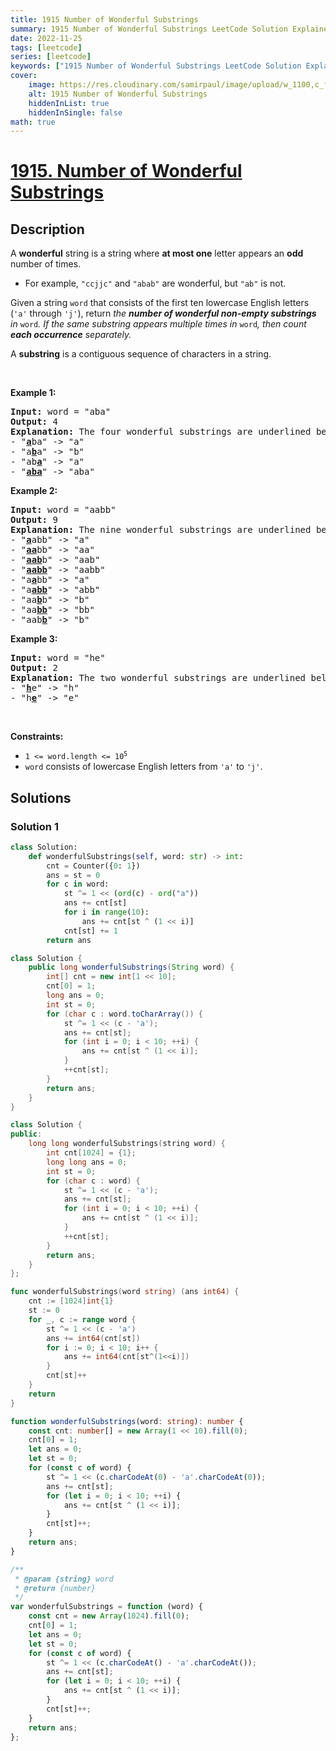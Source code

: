 ```yaml
---
title: 1915 Number of Wonderful Substrings
summary: 1915 Number of Wonderful Substrings LeetCode Solution Explained
date: 2022-11-25
tags: [leetcode]
series: [leetcode]
keywords: ["1915 Number of Wonderful Substrings LeetCode Solution Explained in all languages", "1915 Number of Wonderful Substrings", "LeetCode", "leetcode solution in Python3 C++ Java Go PHP Ruby Swift TypeScript Rust C# JavaScript C", "GeeksforGeeks", "InterviewBit", "Coding Ninjas", "HackerRank", "HackerEarth", "CodeChef", "TopCoder", "AlgoExpert", "freeCodeCamp", "Codeforces", "GitHub", "AtCoder", "Samir Paul"]
cover:
    image: https://res.cloudinary.com/samirpaul/image/upload/w_1100,c_fit,co_rgb:FFFFFF,l_text:Arial_75_bold:1915 Number of Wonderful Substrings - Solution Explained/problem-solving.webp
    alt: 1915 Number of Wonderful Substrings
    hiddenInList: true
    hiddenInSingle: false
math: true
---
```



# [1915. Number of Wonderful Substrings](https://leetcode.com/problems/number-of-wonderful-substrings)


## Description

<p>A <strong>wonderful</strong> string is a string where <strong>at most one</strong> letter appears an <strong>odd</strong> number of times.</p>

<ul>
	<li>For example, <code>&quot;ccjjc&quot;</code> and <code>&quot;abab&quot;</code> are wonderful, but <code>&quot;ab&quot;</code> is not.</li>
</ul>

<p>Given a string <code>word</code> that consists of the first ten lowercase English letters (<code>&#39;a&#39;</code> through <code>&#39;j&#39;</code>), return <em>the <strong>number of wonderful non-empty substrings</strong> in </em><code>word</code><em>. If the same substring appears multiple times in </em><code>word</code><em>, then count <strong>each occurrence</strong> separately.</em></p>

<p>A <strong>substring</strong> is a contiguous sequence of characters in a string.</p>

<p>&nbsp;</p>
<p><strong class="example">Example 1:</strong></p>

<pre>
<strong>Input:</strong> word = &quot;aba&quot;
<strong>Output:</strong> 4
<strong>Explanation:</strong> The four wonderful substrings are underlined below:
- &quot;<u><strong>a</strong></u>ba&quot; -&gt; &quot;a&quot;
- &quot;a<u><strong>b</strong></u>a&quot; -&gt; &quot;b&quot;
- &quot;ab<u><strong>a</strong></u>&quot; -&gt; &quot;a&quot;
- &quot;<u><strong>aba</strong></u>&quot; -&gt; &quot;aba&quot;
</pre>

<p><strong class="example">Example 2:</strong></p>

<pre>
<strong>Input:</strong> word = &quot;aabb&quot;
<strong>Output:</strong> 9
<strong>Explanation:</strong> The nine wonderful substrings are underlined below:
- &quot;<strong><u>a</u></strong>abb&quot; -&gt; &quot;a&quot;
- &quot;<u><strong>aa</strong></u>bb&quot; -&gt; &quot;aa&quot;
- &quot;<u><strong>aab</strong></u>b&quot; -&gt; &quot;aab&quot;
- &quot;<u><strong>aabb</strong></u>&quot; -&gt; &quot;aabb&quot;
- &quot;a<u><strong>a</strong></u>bb&quot; -&gt; &quot;a&quot;
- &quot;a<u><strong>abb</strong></u>&quot; -&gt; &quot;abb&quot;
- &quot;aa<u><strong>b</strong></u>b&quot; -&gt; &quot;b&quot;
- &quot;aa<u><strong>bb</strong></u>&quot; -&gt; &quot;bb&quot;
- &quot;aab<u><strong>b</strong></u>&quot; -&gt; &quot;b&quot;
</pre>

<p><strong class="example">Example 3:</strong></p>

<pre>
<strong>Input:</strong> word = &quot;he&quot;
<strong>Output:</strong> 2
<strong>Explanation:</strong> The two wonderful substrings are underlined below:
- &quot;<b><u>h</u></b>e&quot; -&gt; &quot;h&quot;
- &quot;h<strong><u>e</u></strong>&quot; -&gt; &quot;e&quot;
</pre>

<p>&nbsp;</p>
<p><strong>Constraints:</strong></p>

<ul>
	<li><code>1 &lt;= word.length &lt;= 10<sup>5</sup></code></li>
	<li><code>word</code> consists of lowercase English letters from <code>&#39;a&#39;</code>&nbsp;to <code>&#39;j&#39;</code>.</li>
</ul>

## Solutions

### Solution 1

<!-- tabs:start -->

```python
class Solution:
    def wonderfulSubstrings(self, word: str) -> int:
        cnt = Counter({0: 1})
        ans = st = 0
        for c in word:
            st ^= 1 << (ord(c) - ord("a"))
            ans += cnt[st]
            for i in range(10):
                ans += cnt[st ^ (1 << i)]
            cnt[st] += 1
        return ans
```

```java
class Solution {
    public long wonderfulSubstrings(String word) {
        int[] cnt = new int[1 << 10];
        cnt[0] = 1;
        long ans = 0;
        int st = 0;
        for (char c : word.toCharArray()) {
            st ^= 1 << (c - 'a');
            ans += cnt[st];
            for (int i = 0; i < 10; ++i) {
                ans += cnt[st ^ (1 << i)];
            }
            ++cnt[st];
        }
        return ans;
    }
}
```

```cpp
class Solution {
public:
    long long wonderfulSubstrings(string word) {
        int cnt[1024] = {1};
        long long ans = 0;
        int st = 0;
        for (char c : word) {
            st ^= 1 << (c - 'a');
            ans += cnt[st];
            for (int i = 0; i < 10; ++i) {
                ans += cnt[st ^ (1 << i)];
            }
            ++cnt[st];
        }
        return ans;
    }
};
```

```go
func wonderfulSubstrings(word string) (ans int64) {
	cnt := [1024]int{1}
	st := 0
	for _, c := range word {
		st ^= 1 << (c - 'a')
		ans += int64(cnt[st])
		for i := 0; i < 10; i++ {
			ans += int64(cnt[st^(1<<i)])
		}
		cnt[st]++
	}
	return
}
```

```ts
function wonderfulSubstrings(word: string): number {
    const cnt: number[] = new Array(1 << 10).fill(0);
    cnt[0] = 1;
    let ans = 0;
    let st = 0;
    for (const c of word) {
        st ^= 1 << (c.charCodeAt(0) - 'a'.charCodeAt(0));
        ans += cnt[st];
        for (let i = 0; i < 10; ++i) {
            ans += cnt[st ^ (1 << i)];
        }
        cnt[st]++;
    }
    return ans;
}
```

```js
/**
 * @param {string} word
 * @return {number}
 */
var wonderfulSubstrings = function (word) {
    const cnt = new Array(1024).fill(0);
    cnt[0] = 1;
    let ans = 0;
    let st = 0;
    for (const c of word) {
        st ^= 1 << (c.charCodeAt() - 'a'.charCodeAt());
        ans += cnt[st];
        for (let i = 0; i < 10; ++i) {
            ans += cnt[st ^ (1 << i)];
        }
        cnt[st]++;
    }
    return ans;
};
```

<!-- tabs:end -->

<!-- end -->
